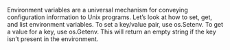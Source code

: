 Environment variables are a universal mechanism for conveying configuration information to Unix programs. Let’s look at how to set, get, and list environment variables.
To set a key/value pair, use os.Setenv. To get a value for a key, use os.Getenv. This will return an empty string if the key isn’t present in the environment.